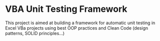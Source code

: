# VBA Unit Testing Framework

This project is aimed at building a framework for automatic unit testing in Excel VBa projects using best OOP practices and Clean Code (design patterns, SOLID principles...)